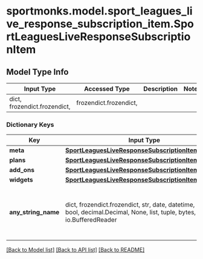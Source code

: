 # sportmonks.model.sport_leagues_live_response_subscription_item.SportLeaguesLiveResponseSubscriptionItem

## Model Type Info
Input Type | Accessed Type | Description | Notes
------------ | ------------- | ------------- | -------------
dict, frozendict.frozendict,  | frozendict.frozendict,  |  | 

### Dictionary Keys
Key | Input Type | Accessed Type | Description | Notes
------------ | ------------- | ------------- | ------------- | -------------
**meta** | [**SportLeaguesLiveResponseSubscriptionItemMeta**](SportLeaguesLiveResponseSubscriptionItemMeta.md) | [**SportLeaguesLiveResponseSubscriptionItemMeta**](SportLeaguesLiveResponseSubscriptionItemMeta.md) |  | [optional] 
**plans** | [**SportLeaguesLiveResponseSubscriptionItemPlans**](SportLeaguesLiveResponseSubscriptionItemPlans.md) | [**SportLeaguesLiveResponseSubscriptionItemPlans**](SportLeaguesLiveResponseSubscriptionItemPlans.md) |  | [optional] 
**add_ons** | [**SportLeaguesLiveResponseSubscriptionItemAddOns**](SportLeaguesLiveResponseSubscriptionItemAddOns.md) | [**SportLeaguesLiveResponseSubscriptionItemAddOns**](SportLeaguesLiveResponseSubscriptionItemAddOns.md) |  | [optional] 
**widgets** | [**SportLeaguesLiveResponseSubscriptionItemWidgets**](SportLeaguesLiveResponseSubscriptionItemWidgets.md) | [**SportLeaguesLiveResponseSubscriptionItemWidgets**](SportLeaguesLiveResponseSubscriptionItemWidgets.md) |  | [optional] 
**any_string_name** | dict, frozendict.frozendict, str, date, datetime, int, float, bool, decimal.Decimal, None, list, tuple, bytes, io.FileIO, io.BufferedReader | frozendict.frozendict, str, BoolClass, decimal.Decimal, NoneClass, tuple, bytes, FileIO | any string name can be used but the value must be the correct type | [optional]

[[Back to Model list]](../../README.md#documentation-for-models) [[Back to API list]](../../README.md#documentation-for-api-endpoints) [[Back to README]](../../README.md)

